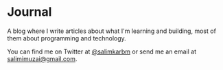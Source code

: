 # Journal
A blog where I write articles about what I'm learning and building, most of them about programming and technology.

You can find me on Twitter at [@salimkarbm](https://twitter.com/salimkarbm) or send me an email at [salimimuzai@gmail.com](mailto:salimimuzai@gmail.com).